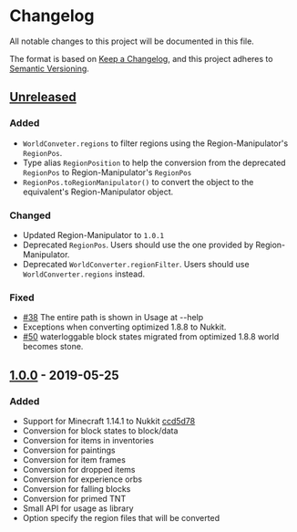 # Changelog
All notable changes to this project will be documented in this file.

The format is based on [Keep a Changelog](https://keepachangelog.com/en/1.0.0/),
and this project adheres to [Semantic Versioning](https://semver.org/spec/v2.0.0.html).

## [Unreleased]
### Added
- `WorldConveter.regions` to filter regions using the Region-Manipulator's `RegionPos`.
- Type alias `RegionPosition` to help the conversion from the deprecated `RegionPos` to Region-Manipulator's `RegionPos`
- `RegionPos.toRegionManipulator()` to convert the object to the equivalent's Region-Manipulator object.

### Changed
- Updated Region-Manipulator to `1.0.1`
- Deprecated `RegionPos`. Users should use the one provided by Region-Manipulator.
- Deprecated `WorldConverter.regionFilter`. Users should use `WorldConverter.regions` instead.

### Fixed
- [#38] The entire path is shown in Usage at --help
- Exceptions when converting optimized 1.8.8 to Nukkit.
- [#50] waterloggable block states migrated from optimized 1.8.8 world becomes stone.

## [1.0.0] - 2019-05-25
### Added
- Support for Minecraft 1.14.1 to Nukkit [ccd5d78](https://github.com/NukkitX/Nukkit/tree/ccd5d78aee06d6097327dc825e32d10482c79043)
- Conversion for block states to block/data
- Conversion for items in inventories
- Conversion for paintings
- Conversion for item frames
- Conversion for dropped items
- Conversion for experience orbs
- Conversion for falling blocks
- Conversion for primed TNT
- Small API for usage as library
- Option specify the region files that will be converted

[Unreleased]: https://github.com/GameModsBR/Java2Nukkit-World-Converter/compare/v1.0.0...HEAD
[1.0.0]: https://github.com/GameModsBR/Java2Nukkit-World-Converter/compare/a8f41900b32740648752ff214581eb8da0f928f6..v1.0.0

[#38]: https://github.com/GameModsBR/Java2Nukkit-World-Converter/issues/38
[#50]: https://github.com/GameModsBR/Java2Nukkit-World-Converter/issues/50
